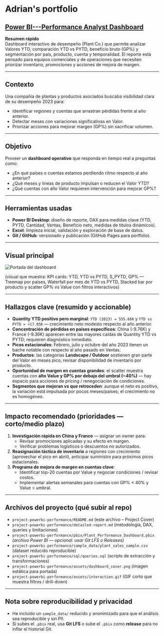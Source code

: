 # Adrian's portfolio

## [Power BI---Performance Analyst Dashboard](https://adedllanes23.github.io/Adrian-portfolio/)

**Resumen rápido**  
Dashboard interactivo de desempeño (Plant Co.) que permite analizar Valores YTD, comparación YTD vs PYTD, beneficio bruto (GP%) y segmentación por país, producto, cuenta y temporalidad. El reporte está pensado para equipos comerciales y de operaciones que necesiten priorizar inventario, promociones y acciones de mejora de margen.

---

## Contexto  
Una compañía de plantas y productos asociados buscaba visibilidad clara de su desempeño 2023 para:
- Identificar regiones y cuentas que arrastran pérdidas frente al año anterior.
- Detectar meses con variaciones significativas en Valor.
- Priorizar acciones para mejorar margen (GP%) sin sacrificar volumen.

---

## Objetivo  
Proveer un **dashboard operativo** que responda en tiempo real a preguntas como:
- ¿En qué países o cuentas estamos perdiendo ritmo respecto al año anterior?
- ¿Qué meses y líneas de producto impulsan o reducen el Valor YTD?
- ¿Qué cuentas con alto Valor requieren intervención para mejorar GP%?

---

## Herramientas usadas  
- **Power BI Desktop**: diseño de reporte, DAX para medidas clave (YTD, PYTD, Cantidad, Ventas, Beneficio neto, medidas de titulos dinámicos).   
- **Excel**: limpieza inicial, validación y exploración de base de datos.   
- **Git / GitHub**: versionado y publicación (GitHub Pages para portfolio).

---

## Visual principal
![Portada del dashboard](./assets/dashboard_cover.png)

(visual que muestra: KPI cards: YTD, YTD vs PYTD, S_PYTD, GP% — Treemap por países, Waterfall por mes de YTD vs PYTD, Stacked bar por producto y scatter GP% vs Value con filtros interactivos)

---

## Hallazgos clave (resumido y accionable)
- **Quantity YTD positivo pero marginal**: `YTD (2023) = 555.66K` y `YTD vs PYTD = +17.05K` — crecimiento neto modesto respecto al año anterior.  
- **Concentración de pérdidas en países específicos**: China (-9.76K) y France (-9.36K) aparecen entre las mayores caídas de Quantity YTD vs PYTD; requieren diagnóstico inmediato.  
- **Picos estacionales**: Febrero, julio y octubre del año 2023 tienen un bache notable con respecto al año pasado en Ventas.
- **Productos**: las categorías **Landscape / Outdoor** sostienen gran parte del Valor en meses pico; revisar disponibilidad de inventario por producto.  
- **Oportunidad de margen en cuentas grandes**: el scatter muestra cuentas con **alto Value y GP% por debajo del umbral (~40%)** — hay espacio para acciones de pricing / renegociación de condiciones.  
- **Segmentos que mejoran vs que retroceden**: aunque el neto es positivo, la variación está impulsada por pocos meses/países; el crecimiento no es homogéneo.

---

## Impacto recomendado (prioridades — corto/medio plazo)
1. **Investigación rápida en China y France** — asignar un owner para:
   - Revisar promociones aplicadas y su efecto en margen.
   - Verificar problemas logísticos o descuentos no autorizados.
2. **Reasignación táctica de inventario** a regiones con crecimiento (aprovechar el pico en abril), anticipar suministro para próximos picos estacionales.  
3. **Programa de mejora de margen en cuentas clave**:
   - Identificar top-20 cuentas por Value y negociar condiciones / revisar costos.
   - Implementar alertas semanales para cuentas con GP% < 40% y Value > umbral.  

---

## Archivos del proyecto (qué subir al repo)
- `project-powerbi-performance/README.md` (este archivo – Project Cover)  
- `project-powerbi-performance/detailed-report.md` (metodología, DAX, queries y limitaciones)  
- `project-powerbi-performance/pbix/Plant_Performance_Dashboard.pbix` *(archivo Power BI — opcional: usar Git LFS o Releases)*  
- `project-powerbi-performance/sample_data/plant_sales_sample.csv` (dataset reducido reproducible)  
- `project-powerbi-performance/sql/queries.sql` (scripts de extracción y transformaciones)  
- `project-powerbi-performance/assets/dashboard_cover.png` (imagen estática para portada)  
- `project-powerbi-performance/assets/interaction.gif` (GIF corto que muestra filtros / drill-down)

---

## Nota sobre reproducibilidad y privacidad
- He incluido un `sample_data/` reducido y anonimizado para que el análisis sea reproducible y sin PII.  
- Si subes el `.pbix` real, usa **Git LFS** o sube el `.pbix` como **release** para no inflar el historial Git.


